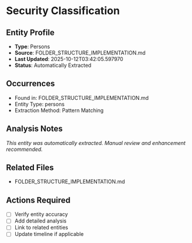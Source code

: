 # Security Classification

## Entity Profile
- **Type**: Persons
- **Source**: FOLDER_STRUCTURE_IMPLEMENTATION.md
- **Last Updated**: 2025-10-12T03:42:05.597970
- **Status**: Automatically Extracted

## Occurrences
- Found in: FOLDER_STRUCTURE_IMPLEMENTATION.md
- Entity Type: persons
- Extraction Method: Pattern Matching

## Analysis Notes
*This entity was automatically extracted. Manual review and enhancement recommended.*

## Related Files
- FOLDER_STRUCTURE_IMPLEMENTATION.md

## Actions Required
- [ ] Verify entity accuracy
- [ ] Add detailed analysis
- [ ] Link to related entities
- [ ] Update timeline if applicable
